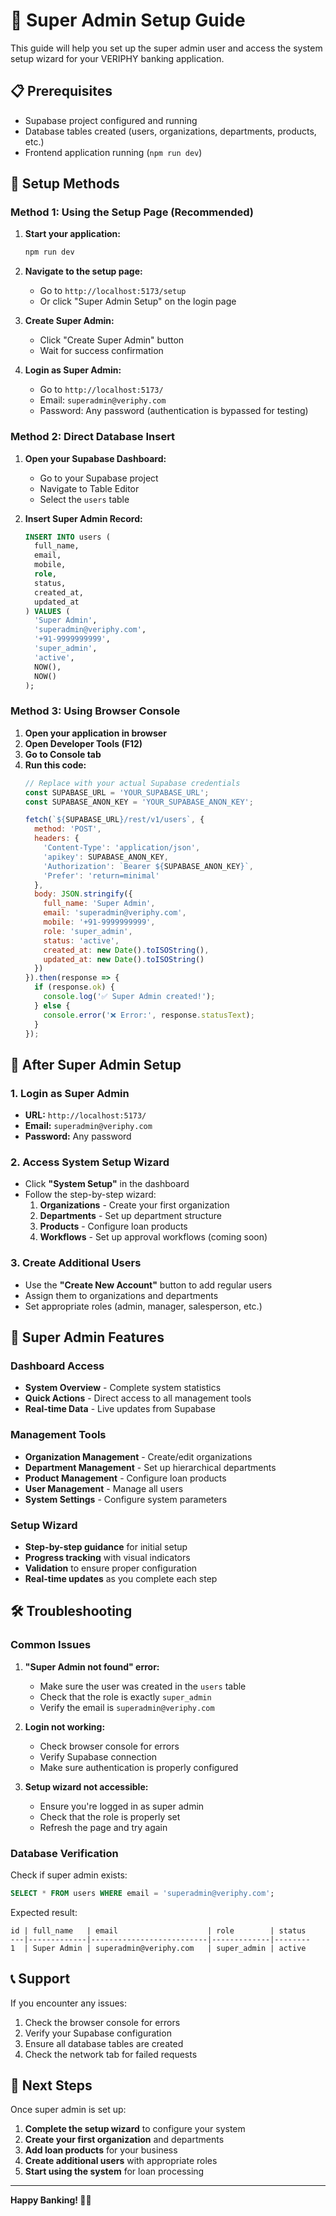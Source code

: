 # 🚀 Super Admin Setup Guide

This guide will help you set up the super admin user and access the system setup wizard for your VERIPHY banking application.

## 📋 Prerequisites

- Supabase project configured and running
- Database tables created (users, organizations, departments, products, etc.)
- Frontend application running (`npm run dev`)

## 🔧 Setup Methods

### Method 1: Using the Setup Page (Recommended)

1. **Start your application:**
   ```bash
   npm run dev
   ```

2. **Navigate to the setup page:**
   - Go to `http://localhost:5173/setup`
   - Or click "Super Admin Setup" on the login page

3. **Create Super Admin:**
   - Click "Create Super Admin" button
   - Wait for success confirmation

4. **Login as Super Admin:**
   - Go to `http://localhost:5173/`
   - Email: `superadmin@veriphy.com`
   - Password: Any password (authentication is bypassed for testing)

### Method 2: Direct Database Insert

1. **Open your Supabase Dashboard:**
   - Go to your Supabase project
   - Navigate to Table Editor
   - Select the `users` table

2. **Insert Super Admin Record:**
   ```sql
   INSERT INTO users (
     full_name,
     email,
     mobile,
     role,
     status,
     created_at,
     updated_at
   ) VALUES (
     'Super Admin',
     'superadmin@veriphy.com',
     '+91-9999999999',
     'super_admin',
     'active',
     NOW(),
     NOW()
   );
   ```

### Method 3: Using Browser Console

1. **Open your application in browser**
2. **Open Developer Tools (F12)**
3. **Go to Console tab**
4. **Run this code:**
   ```javascript
   // Replace with your actual Supabase credentials
   const SUPABASE_URL = 'YOUR_SUPABASE_URL';
   const SUPABASE_ANON_KEY = 'YOUR_SUPABASE_ANON_KEY';
   
   fetch(`${SUPABASE_URL}/rest/v1/users`, {
     method: 'POST',
     headers: {
       'Content-Type': 'application/json',
       'apikey': SUPABASE_ANON_KEY,
       'Authorization': `Bearer ${SUPABASE_ANON_KEY}`,
       'Prefer': 'return=minimal'
     },
     body: JSON.stringify({
       full_name: 'Super Admin',
       email: 'superadmin@veriphy.com',
       mobile: '+91-9999999999',
       role: 'super_admin',
       status: 'active',
       created_at: new Date().toISOString(),
       updated_at: new Date().toISOString()
     })
   }).then(response => {
     if (response.ok) {
       console.log('✅ Super Admin created!');
     } else {
       console.error('❌ Error:', response.statusText);
     }
   });
   ```

## 🎯 After Super Admin Setup

### 1. Login as Super Admin
- **URL:** `http://localhost:5173/`
- **Email:** `superadmin@veriphy.com`
- **Password:** Any password

### 2. Access System Setup Wizard
- Click **"System Setup"** in the dashboard
- Follow the step-by-step wizard:
  1. **Organizations** - Create your first organization
  2. **Departments** - Set up department structure
  3. **Products** - Configure loan products
  4. **Workflows** - Set up approval workflows (coming soon)

### 3. Create Additional Users
- Use the **"Create New Account"** button to add regular users
- Assign them to organizations and departments
- Set appropriate roles (admin, manager, salesperson, etc.)

## 🔐 Super Admin Features

### Dashboard Access
- **System Overview** - Complete system statistics
- **Quick Actions** - Direct access to all management tools
- **Real-time Data** - Live updates from Supabase

### Management Tools
- **Organization Management** - Create/edit organizations
- **Department Management** - Set up hierarchical departments
- **Product Management** - Configure loan products
- **User Management** - Manage all users
- **System Settings** - Configure system parameters

### Setup Wizard
- **Step-by-step guidance** for initial setup
- **Progress tracking** with visual indicators
- **Validation** to ensure proper configuration
- **Real-time updates** as you complete each step

## 🛠️ Troubleshooting

### Common Issues

1. **"Super Admin not found" error:**
   - Make sure the user was created in the `users` table
   - Check that the role is exactly `super_admin`
   - Verify the email is `superadmin@veriphy.com`

2. **Login not working:**
   - Check browser console for errors
   - Verify Supabase connection
   - Make sure authentication is properly configured

3. **Setup wizard not accessible:**
   - Ensure you're logged in as super admin
   - Check that the role is properly set
   - Refresh the page and try again

### Database Verification

Check if super admin exists:
```sql
SELECT * FROM users WHERE email = 'superadmin@veriphy.com';
```

Expected result:
```
id | full_name   | email                    | role        | status
---|-------------|--------------------------|-------------|--------
1  | Super Admin | superadmin@veriphy.com   | super_admin | active
```

## 📞 Support

If you encounter any issues:
1. Check the browser console for errors
2. Verify your Supabase configuration
3. Ensure all database tables are created
4. Check the network tab for failed requests

## 🎉 Next Steps

Once super admin is set up:
1. **Complete the setup wizard** to configure your system
2. **Create your first organization** and departments
3. **Add loan products** for your business
4. **Create additional users** with appropriate roles
5. **Start using the system** for loan processing

---

**Happy Banking! 🏦✨**
